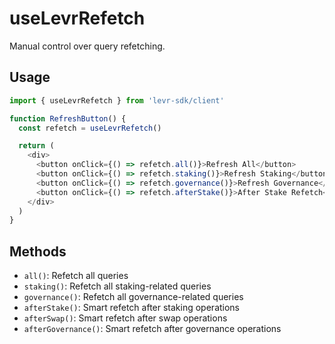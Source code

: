 # useLevrRefetch

Manual control over query refetching.

## Usage

```typescript
import { useLevrRefetch } from 'levr-sdk/client'

function RefreshButton() {
  const refetch = useLevrRefetch()

  return (
    <div>
      <button onClick={() => refetch.all()}>Refresh All</button>
      <button onClick={() => refetch.staking()}>Refresh Staking</button>
      <button onClick={() => refetch.governance()}>Refresh Governance</button>
      <button onClick={() => refetch.afterStake()}>After Stake Refetch</button>
    </div>
  )
}
```

## Methods

- `all()`: Refetch all queries
- `staking()`: Refetch all staking-related queries
- `governance()`: Refetch all governance-related queries
- `afterStake()`: Smart refetch after staking operations
- `afterSwap()`: Smart refetch after swap operations
- `afterGovernance()`: Smart refetch after governance operations
